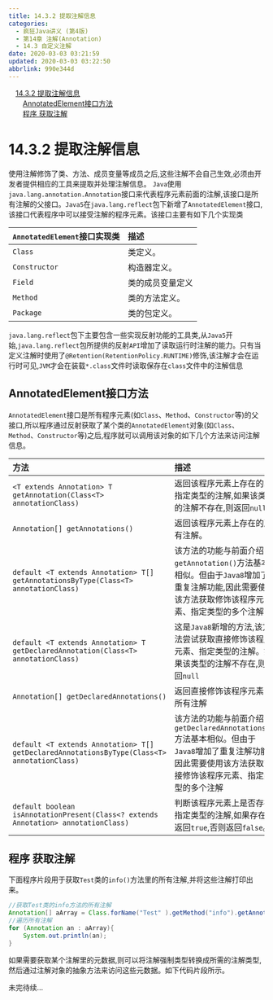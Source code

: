 ```yaml
---
title: 14.3.2 提取注解信息
categories: 
  - 疯狂Java讲义 (第4版)
  - 第14章 注解(Annotation)
  - 14.3 自定义注解
date: 2020-03-03 03:21:59
updated: 2020-03-03 03:22:50
abbrlink: 990e344d
---
```

<div id='my_toc'><a href="/JavaReadingNotes/990e344d/#14-3-2-提取注解信息" class="header_1">14.3.2 提取注解信息</a>&nbsp;<br><a href="/JavaReadingNotes/990e344d/#AnnotatedElement接口方法" class="header_2">AnnotatedElement接口方法</a>&nbsp;<br><a href="/JavaReadingNotes/990e344d/#程序-获取注解" class="header_2">程序 获取注解</a>&nbsp;<br></div>
<style>.header_1{margin-left: 1em;}.header_2{margin-left: 2em;}.header_3{margin-left: 3em;}.header_4{margin-left: 4em;}.header_5{margin-left: 5em;}.header_6{margin-left: 6em;}</style>
<!--more-->
<script>if (navigator.platform.search('arm')==-1){document.getElementById('my_toc').style.display = 'none';}var e,p = document.getElementsByTagName('p');while (p.length>0) {e = p[0];e.parentElement.removeChild(e);}</script>

<!--end-->
# 14.3.2 提取注解信息
使用注解修饰了类、方法、成员变量等成员之后,这些注解不会自己生效,必须由开发者提供相应的工具来提取并处理注解信息。
`Java`使用`java.lang.annotation.Annotation`接口来代表程序元素前面的注解,该接口是所有注解的父接口。`Java5`在`java.lang.reflect`包下新增了`AnnotatedElement`接口,该接口代表程序中可以接受注解的程序元素。该接口主要有如下几个实现类

|`AnnotatedElement`接口实现类|描述|
|:---|:---|
|`Class`|类定义。|
|`Constructor`|构造器定义。|
|`Field`|类的成员变量定义|
|`Method`|类的方法定义。|
|`Package`|类的包定义。|

`java.lang.reflect`包下主要包含一些实现反射功能的工具类,从`Java5`开始,`java.lang.reflect`包所提供的反射`API`增加了读取运行时注解的能力。只有当定义注解时使用了`@Retention(RetentionPolicy.RUNTIME)`修饰,该注解才会在运行时可见,`JVM`才会在装载`*.class`文件时读取保存在`class`文件中的注解信息

## AnnotatedElement接口方法

`AnnotatedElement`接口是所有程序元素(如`Class`、`Method`、`Constructor`等)的父接口,所以程序通过反射获取了某个类的`AnnotatedElement`对象(如`Class`、`Method`、`Constructor`等)之后,程序就可以调用该对象的如下几个方法来访问注解信息。

|方法|描述|
|:--|:--|
|`<T extends Annotation> T getAnnotation(Class<T> annotationClass)`|返回该程序元素上存在的、指定类型的注解,如果该类型的注解不存在,则返回`null`|
|`Annotation[] getAnnotations()`|返回该程序元素上存在的所有注解。|
|`default <T extends Annotation> T[] getAnnotationsByType(Class<T> annotationClass)`|该方法的功能与前面介绍的`getAnnotation()`方法基本相似。但由于`Java8`增加了重复注解功能,因此需要使用该方法获取修饰该程序元素、指定类型的多个注解|
|`default <T extends Annotation> T getDeclaredAnnotation(Class<T> annotationClass)`|这是`Java8`新增的方法,该方法尝试获取直接修饰该程序元素、指定类型的注解。如果该类型的注解不存在,则返回`null`|
|`Annotation[] getDeclaredAnnotations()`|返回直接修饰该程序元素的所有注解|
|`default <T extends Annotation> T[] getDeclaredAnnotationsByType(Class<T> annotationClass)`|该方法的功能与前面介绍的`getDeclaredAnnotations()`方法基本相似。但由于`Java8`增加了重复注解功能,因此需要使用该方法获取直接修饰该程序元素、指定类型的多个注解|
|`default boolean isAnnotationPresent(Class<? extends Annotation> annotationClass)`|判断该程序元素上是否存在指定类型的注解,如果存在则返回`true`,否则返回`false`。|

## 程序 获取注解
下面程序片段用于获取`Test`类的`info()`方法里的所有注解,并将这些注解打印出来。
```java
//获取Test类的info方法的所有注解
Annotation[] aArray = Class.forName("Test" ).getMethod("info").getAnnotations();
//遍历所有注解
for (Annotation an : aArray){
    System.out.println(an);
}
```
如果需要获取某个注解里的元数据,则可以将注解强制类型转换成所需的注解类型,然后通过注解对象的抽象方法来访问这些元数据。如下代码片段所示。

未完待续...

